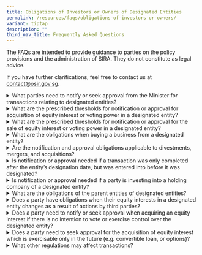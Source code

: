 ```yaml
---
title: Obligations of Investors or Owners of Designated Entities
permalink: /resources/faqs/obligations-of-investors-or-owners/
variant: tiptap
description: ""
third_nav_title: Frequently Asked Questions
---
```

<p>The FAQs are intended to provide guidance to parties on the policy provisions
and the administration of SIRA. They do not constitute as legal advice.</p>
<p>If you have further clarifications, feel free to contact us at <a href="mailto:contact@osir.gov.sg" rel="noopener noreferrer nofollow" target="_blank">contact@osir.gov.sg</a>.</p>
<p></p>
<div data-type="detailGroup" class="isomer-accordion isomer-accordion-white">
<details class="isomer-details">
<summary>What parties need to notify or seek approval from the Minister for transactions
relating to designated entities?</summary>
<div data-type="detailsContent" class="isomer-details-content">
<p>Notification or approval obligations are imposed on:</p>
<p><u>Prospective controllers of designated entities</u>
</p>
<ul>
<li>
<p>If they acquire an equity interest or voting power that meets prescribed
thresholds; or</p>
</li>
<li>
<p>Become an indirect controller.</p>
</li>
</ul>
<p>
<br><u>Existing controllers of designated entities&nbsp;</u>
</p>
<ul>
<li>
<p>If they dispose of equity interest of voting power below the prescribed
thresholds.</p>
</li>
</ul>
<p>
<br><u>Acquirors of (any part of) the business or undertaking of the designated entity, as a going concern</u>.&nbsp;&nbsp;</p>
<p>
<br><u>Designated entities</u>
</p>
<ul>
<li>
<p>After becoming aware of a change in ownership or control; or</p>
</li>
<li>
<p>If it is seeking to sell (any part of) the business or undertaking, as
a going concern.</p>
</li>
</ul>
</div>
</details>
<details class="isomer-details">
<summary>What are the prescribed thresholds for notification or approval for acquisition
of equity interest or voting power in a designated entity?</summary>
<div data-type="detailsContent" class="isomer-details-content">
<p>Parties will need to notify or seek approval if they are involved in transactions
that meet the prescribed thresholds for the designated entities.</p>
<p>
<br>The default obligations are:</p>
<ul>
<li>
<p>Notifying the Minister within 7 days after becoming a 5% controller of
a designated entity; and</p>
</li>
<li>
<p>Seeking the Minister’s approval before becoming a 12%, 25%, or 50% controller
of a designated entity.</p>
</li>
</ul>
<p></p>
<p>While the above are default thresholds set out in the Act, the Minister
has the flexibility to vary such thresholds for specific entities as the
situation warrants, and if so, these will be prescribed in subsidiary legislation.</p>
<p></p>
<p>Parties may wish to refer here for a step-by-step process flow for acquiring
equity interest or voting power in a designated entity.</p>
<p>
<br>Transactions involving the acquisition, as a going concern, of (any part
of) the business or undertaking of a designated entity, will also require
prior approval. Parties may wish to refer here &lt;CJM link&gt; for a step-by-step
process flow.</p>
</div>
</details>
<details class="isomer-details">
<summary>What are the prescribed thresholds for notification or approval for the
sale of equity interest or voting power in a designated entity?</summary>
<div data-type="detailsContent" class="isomer-details-content">
<p>Parties will need to seek approval from the Minister prior to disposing
equity interest or voting power in a designated entity which will result
in them ceasing to be a 50% or 75% controller.&nbsp;&nbsp;</p>
<p>
<br>While the above are default thresholds set out in the Act, the Minister
has the flexibility to vary such thresholds for specific entities as the
situation warrants, and if so, these will be prescribed in subsidiary legislation.</p>
<p>
<br>Parties may wish to refer here &lt;CJM link&gt; for a step-by-step process
flow on the disposal of equity interest or voting power in a designated
entity.</p>
</div>
</details>
<details class="isomer-details">
<summary>What are the obligations when buying a business from a designated entity?</summary>
<div data-type="detailsContent" class="isomer-details-content">
<p>The acquiror, together with the designated entity, will need to seek approval
from the Minister prior to the acquisition, as a going concern, of (any
part of) the business or undertaking of the designated entity.&nbsp;</p>
<p>
<br>Parties may wish to refer here &lt;link to CJM&gt; for a step-by-step
process flow.</p>
</div>
</details>
<details class="isomer-details">
<summary>Are the notification and approval obligations applicable to divestments,
mergers, and acquisitions?</summary>
<div data-type="detailsContent" class="isomer-details-content">
<p>Regardless of the form of transaction, whenever a prescribed ownership
or control threshold is met, or will be met, the relevant notification
or approval obligation will apply.</p>
</div>
</details>
<details class="isomer-details">
<summary>Is notification or approval needed if a transaction was only completed
after the entity’s designation date, but was entered into before it was
designated?</summary>
<div data-type="detailsContent" class="isomer-details-content">
<p>Notification or approval would only need to be sought if:</p>
<ul>
<li>
<p>The transaction was entered into on, or after the designation date of
the entity; and&nbsp;</p>
</li>
<li>
<p>If the transaction meets the prescribed ownership and control thresholds.&nbsp;</p>
</li>
</ul>
<p>
<br>Please refer to &lt;Ownership &amp; control obligations CJM&gt; for the
prescribed ownership or control thresholds. The thresholds are default
thresholds and may differ for specific entities.</p>
<p>
<br>If any clarification is required, parties may contact OSIR at <a href="mailto:contact@osir.gov.sg" rel="noopener noreferrer nofollow" target="_blank"><u>contact@osir.gov.sg</u></a>
</p>
</div>
</details>
<details class="isomer-details">
<summary>Is notification or approval needed if a party is investing into a holding
company of a designated entity?</summary>
<div data-type="detailsContent" class="isomer-details-content">
<p>Whether an intermediate holding company or an ultimate parent company
will be subject to the ownership and control obligations in the Bill is
fact-specific, depending on the extent and nature of control they have
in the designated entity.&nbsp;</p>
<p>
<br>For example, where an intermediate holding company or an ultimate parent
company owner’s total investment holding reaches a prescribed threshold,
the relevant notification or approval obligations may apply.&nbsp;</p>
<p>
<br>The obligations of a potential investor, intermediate holding company
or an ultimate parent company to notify or seek approval apply regardless
of whether the actions were the result of the intermediate holding company,
the ultimate parent company or any other party.&nbsp;</p>
<p></p>
<p>Please refer to &lt;OSIR website - ownership &amp; control obligations
subpage&gt; for the prescribed thresholds. The thresholds are default thresholds
and may differ for specific entities.</p>
</div>
</details>
<details class="isomer-details">
<summary>What are the obligations of the parent entities of designated entities?</summary>
<div data-type="detailsContent" class="isomer-details-content">
<p>Only obligations related to changes in direct ownership or control specifically
apply to parent entities. For example, if a parent entity seeks to sell
off some of its shares in the designated entity and would fall below a
prescribed threshold as a result, prior approval would be required for
the sale.&nbsp;</p>
<p>
<br>Similarly, if a parent entity seeks to increase its shareholding in a
designated entity which causes it to cross a prescribed threshold as a
result, prior approval would be required.</p>
<p>
<br>Please refer to &lt;Ownership &amp; control obligations CJM&gt; for the
prescribed ownership or control thresholds. The thresholds are default
thresholds and may differ for specific entities.</p>
<p>
<br>Parent entities may seek clarification from OSIR at <a href="mailto:contact@osir.gov.sg" rel="noopener noreferrer nofollow" target="_blank"><u>contact@osir.gov.sg</u></a> before
the commencement of any formal application.</p>
</div>
</details>
<details class="isomer-details">
<summary>Does a party have obligations when their equity interests in a designated
entity changes as a result of actions by third parties?</summary>
<div data-type="detailsContent" class="isomer-details-content">
<p>A party’s obligations arise whether the change in shareholdings or control
is the result of its own actions or the actions of any other party.&nbsp;&nbsp;</p>
<p>
<br>Examples:</p>
<ul>
<li>
<p>Where a party’s interest meets a prescribed threshold as the result of
not participating in a share issuance; or</p>
</li>
<li>
<p>Where a party’s interest meets a prescribed threshold as the result of
not participating in a share buyback.</p>
</li>
</ul>
<p></p>
<p>Please refer to &lt;OSIR website - ownership &amp; control obligations
subpage&gt; for the prescribed thresholds. The thresholds are default thresholds
and may differ for specific entities.</p>
</div>
</details>
<details class="isomer-details">
<summary>Does a party need to notify or seek approval when acquiring an equity
interest if there is no intention to vote or exercise control over the
designated entity?</summary>
<div data-type="detailsContent" class="isomer-details-content">
<p>Any party investing in a designated entity, whether they seek control
over the designated entity or otherwise, must comply with the obligations
under the Significant Investments Review Act if they meet the prescribed
thresholds.&nbsp;</p>
<p>
<br>Please refer to &lt;OSIR website - ownership &amp; control obligations
subpage&gt; for the prescribed thresholds. The thresholds are default thresholds
and may differ for specific entities.</p>
</div>
</details>
<details class="isomer-details">
<summary>Does a party need to seek approval for the acquisition of equity interest
which is exercisable only in the future (e.g. convertible loan, or options)?</summary>
<div data-type="detailsContent" class="isomer-details-content">
<p>Under the Significant Investments Review Act, a party will be deemed to
have equity interest as long as it has the right to acquire the equity
interest or voting power.</p>
<p>
<br>This may arise under an option, convertible loan or other arrangement
where the equity interest is transferred to (or to the order of) the party,
regardless of when the right is exercisable and whether there are conditions
tied to it.&nbsp;</p>
<p>
<br>Hence, a party entering into any such arrangement will need to notify
or seek approval if the equity interest meets the prescribed thresholds.</p>
<p>
<br>Please refer to &lt;OSIR website - ownership &amp; control obligations
subpage&gt; for the prescribed thresholds. The thresholds are default thresholds
and may differ for specific entities.</p>
</div>
</details>
<details class="isomer-details">
<summary>What other regulations may affect transactions?</summary>
<div data-type="detailsContent" class="isomer-details-content">
<p>Parties involved in transactions pertaining to an entity that is not designated
under the SIRA, but covered by other domestic sectoral legislation may
need to notify or seek approval from the relevant regulator in accordance
with the relevant domestic sectoral legislation.</p>
<p></p>
<p>Please refer to &lt;OSIR website - Sectoral Legislation subpage&gt; to
see examples of other domestic sectoral legislation in Singapore and their
respective regulators.</p>
</div>
</details>
</div>
<p></p>